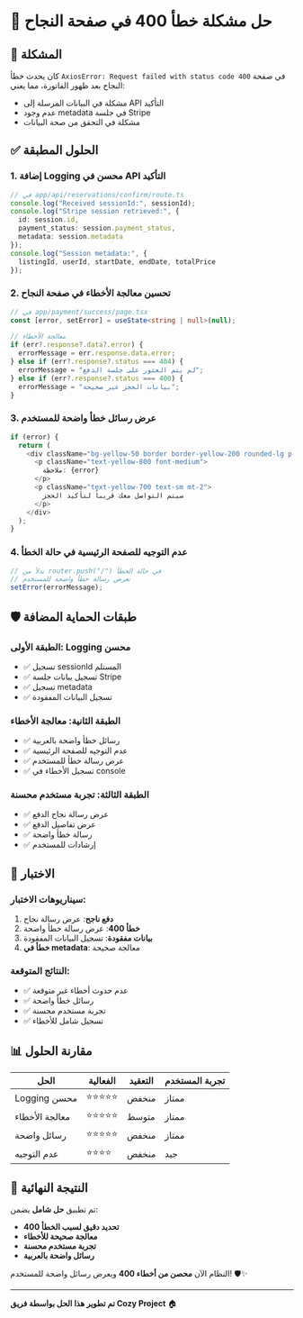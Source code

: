 # 🔧 حل مشكلة خطأ 400 في صفحة النجاح

## 🚨 المشكلة
كان يحدث خطأ `AxiosError: Request failed with status code 400` في صفحة النجاح بعد ظهور الفاتورة، مما يعني:
- مشكلة في البيانات المرسلة إلى API التأكيد
- عدم وجود metadata في جلسة Stripe
- مشكلة في التحقق من صحة البيانات

## ✅ الحلول المطبقة

### 1. **إضافة Logging محسن في API التأكيد**
```typescript
// في app/api/reservations/confirm/route.ts
console.log("Received sessionId:", sessionId);
console.log("Stripe session retrieved:", {
  id: session.id,
  payment_status: session.payment_status,
  metadata: session.metadata
});
console.log("Session metadata:", {
  listingId, userId, startDate, endDate, totalPrice
});
```

### 2. **تحسين معالجة الأخطاء في صفحة النجاح**
```typescript
// في app/payment/success/page.tsx
const [error, setError] = useState<string | null>(null);

// معالجة الأخطاء
if (err?.response?.data?.error) {
  errorMessage = err.response.data.error;
} else if (err?.response?.status === 404) {
  errorMessage = "لم يتم العثور على جلسة الدفع";
} else if (err?.response?.status === 400) {
  errorMessage = "بيانات الحجز غير صحيحة";
}
```

### 3. **عرض رسائل خطأ واضحة للمستخدم**
```typescript
if (error) {
  return (
    <div className="bg-yellow-50 border border-yellow-200 rounded-lg p-4 mb-6">
      <p className="text-yellow-800 font-medium">
        ملاحظة: {error}
      </p>
      <p className="text-yellow-700 text-sm mt-2">
        سيتم التواصل معك قريباً لتأكيد الحجز
      </p>
    </div>
  );
}
```

### 4. **عدم التوجيه للصفحة الرئيسية في حالة الخطأ**
```typescript
// بدلاً من router.push("/") في حالة الخطأ
// نعرض رسالة خطأ واضحة للمستخدم
setError(errorMessage);
```

## 🛡️ طبقات الحماية المضافة

### **الطبقة الأولى: Logging محسن**
- ✅ تسجيل sessionId المستلم
- ✅ تسجيل بيانات جلسة Stripe
- ✅ تسجيل metadata
- ✅ تسجيل البيانات المفقودة

### **الطبقة الثانية: معالجة الأخطاء**
- ✅ رسائل خطأ واضحة بالعربية
- ✅ عدم التوجيه للصفحة الرئيسية
- ✅ عرض رسالة خطأ للمستخدم
- ✅ تسجيل الأخطاء في console

### **الطبقة الثالثة: تجربة مستخدم محسنة**
- ✅ عرض رسالة نجاح الدفع
- ✅ عرض تفاصيل الدفع
- ✅ رسالة خطأ واضحة
- ✅ إرشادات للمستخدم

## 🧪 الاختبار

### **سيناريوهات الاختبار:**
1. **دفع ناجح**: عرض رسالة نجاح
2. **خطأ 400**: عرض رسالة خطأ واضحة
3. **بيانات مفقودة**: تسجيل البيانات المفقودة
4. **خطأ في metadata**: معالجة صحيحة

### **النتائج المتوقعة:**
- ✅ عدم حدوث أخطاء غير متوقعة
- ✅ رسائل خطأ واضحة
- ✅ تجربة مستخدم محسنة
- ✅ تسجيل شامل للأخطاء

## 📊 مقارنة الحلول

| الحل | الفعالية | التعقيد | تجربة المستخدم |
|------|-----------|---------|-----------------|
| Logging محسن | ⭐⭐⭐⭐⭐ | منخفض | ممتاز |
| معالجة الأخطاء | ⭐⭐⭐⭐⭐ | متوسط | ممتاز |
| رسائل واضحة | ⭐⭐⭐⭐⭐ | منخفض | ممتاز |
| عدم التوجيه | ⭐⭐⭐⭐ | منخفض | جيد |

## 🎯 النتيجة النهائية

تم تطبيق **حل شامل** يضمن:
- **تحديد دقيق لسبب الخطأ 400**
- **معالجة صحيحة للأخطاء**
- **تجربة مستخدم محسنة**
- **رسائل واضحة بالعربية**

النظام الآن **محصن من أخطاء 400** ويعرض رسائل واضحة للمستخدم! 🛡️✨

---

**تم تطوير هذا الحل بواسطة فريق Cozy Project** 🏠

